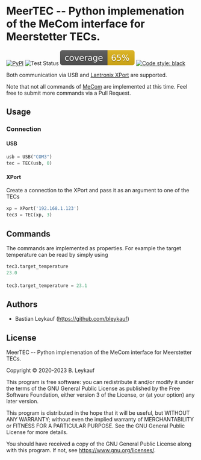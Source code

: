 # MeerTEC -- Python implemenation of the MeCom interface for Meerstetter TECs.
<!--
![Test Coverage](https://raw.githubusercontent.com/bleykauf/meer_tec/master/docs/coverage.svg)
-->
[![PyPI](https://img.shields.io/pypi/v/meer_tec?color=blue)](https://pypi.org/project/meer_tec/)
![Test Status](https://github.com/bleykauf/meer_tec/actions/workflows/test.yml/badge.svg)
![Test Coverage](./docs/coverage.svg)
[![Code style: black](https://img.shields.io/badge/code%20style-black-000000.svg)](https://github.com/psf/black)


Both communication via USB and [Lantronix XPort](https://www.lantronix.com/products/xport/) are supported.

Note that not all commands of [MeCom](https://www.meerstetter.ch/customer-center/compendium/64-tec-controller-remote-control) are implemented at this time. Feel free to submit more commands via a Pull Request.

## Usage

### Connection
#### USB

```python
usb = USB("COM3")
tec = TEC(usb, 0)
```

#### XPort
Create a connection to the XPort and pass it as an argument to one of the TECs

```python
xp = XPort('192.168.1.123')
tec3 = TEC(xp, 3)
```

## Commands

The commands are implemented as properties. For example the target temperature
can be read by simply using

```python
tec3.target_temperature
23.0

tec3.target_temperature = 23.1
```

## Authors

-   Bastian Leykauf (<https://github.com/bleykauf>)

## License

MeerTEC -- Python implemenation of the MeCom interface for Meerstetter TECs.

Copyright © 2020-2023 B. Leykauf

This program is free software: you can redistribute it and/or modify it under the terms of the GNU General Public License as published by the Free Software Foundation, either version 3 of the License, or (at your option) any later version.

This program is distributed in the hope that it will be useful, but WITHOUT ANY WARRANTY; without even the implied warranty of MERCHANTABILITY or FITNESS FOR A PARTICULAR PURPOSE. See the GNU General Public License for more details.

You should have received a copy of the GNU General Public License along with this program. If not, see <https://www.gnu.org/licenses/>.
